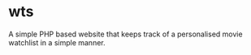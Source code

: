 # wts
A simple PHP based website that keeps track of a personalised movie watchlist in a simple manner.

